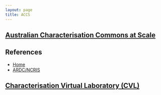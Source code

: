 ```yaml
---
layout: page
title: ACCS
---
```


## [Australian Characterisation Commons at Scale](https://imagingtools.au)

## References

* [Home](https://imagingtools.au)
* [ARDC/NCRIS](https://ardc.edu.au/project/australian-characterisation-commons-at-scale-accs/)

## [Characterisation Virtual Laboratory (CVL)](https://imagingtools.au/characterisation-virtual-laboratory)
